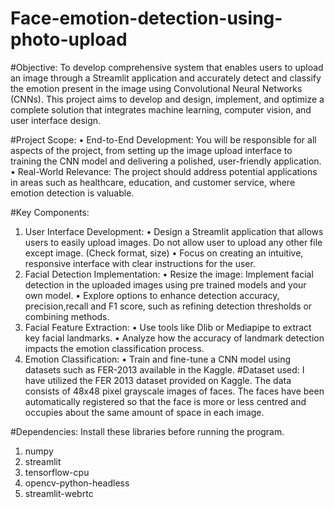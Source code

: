 # Face-emotion-detection-using-photo-upload

#Objective:
  To develop comprehensive system that enables users to upload an image through a Streamlit
application and accurately detect and classify the emotion present in the image using Convolutional
Neural Networks (CNNs). This project aims to develop and design, implement, and optimize a complete
solution that integrates machine learning, computer vision, and user interface design.

#Project Scope:
  • End-to-End Development: You will be responsible for all aspects of the project, from
setting up the image upload interface to training the CNN model and delivering a polished, user-friendly
application.
  • Real-World Relevance: The project should address potential applications in areas such
as healthcare, education, and customer service, where emotion detection is valuable.

#Key Components:
  1. User Interface Development:
  • Design a Streamlit application that allows users to easily upload images. Do not allow
user to upload any other file except image. (Check format, size)
  • Focus on creating an intuitive, responsive interface with clear instructions for the user.
  2. Facial Detection Implementation:
  • Resize the image: Implement facial detection in the uploaded images using pre trained
models and your own model.
  • Explore options to enhance detection accuracy, precision,recall and F1 score, such as
refining detection thresholds or combining methods.
  3. Facial Feature Extraction:
  • Use tools like Dlib or Mediapipe to extract key facial landmarks.
  • Analyze how the accuracy of landmark detection impacts the emotion classification
process.
  4. Emotion Classification:
  • Train and fine-tune a CNN model using datasets such as FER-2013 available in the
Kaggle.
  #Dataset used:
I have utilized the FER 2013 dataset provided on Kaggle.
The data consists of 48x48 pixel grayscale images of faces. The faces have been automatically registered so that the face is more or less centred and occupies about the same amount of space in each image.

#Dependencies:
  Install these libraries before running the program.

1. numpy
2. streamlit
3. tensorflow-cpu
4. opencv-python-headless
5. streamlit-webrtc
